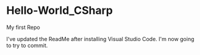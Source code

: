 # Hello-World_CSharp
 My first Repo

I've updated the ReadMe after installing Visual Studio Code.
I'm now going to try to commit.